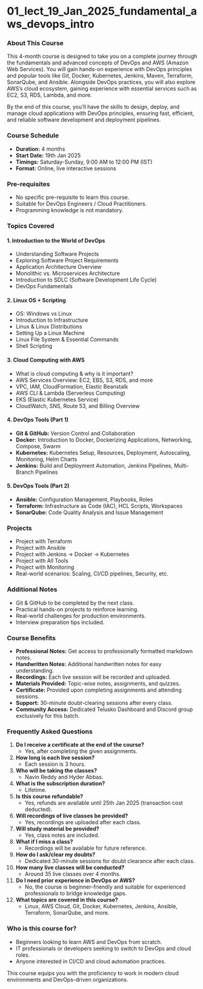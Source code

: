 # 01_lect_19_Jan_2025_fundamental_aws_devops_intro

### About This Course
This 4-month course is designed to take you on a complete journey through the fundamentals and advanced concepts of DevOps and AWS (Amazon Web Services). You will gain hands-on experience with DevOps principles and popular tools like Git, Docker, Kubernetes, Jenkins, Maven, Terraform, SonarQube, and Ansible. Alongside DevOps practices, you will also explore AWS’s cloud ecosystem, gaining experience with essential services such as EC2, S3, RDS, Lambda, and more.

By the end of this course, you’ll have the skills to design, deploy, and manage cloud applications with DevOps principles, ensuring fast, efficient, and reliable software development and deployment pipelines.

### Course Schedule
- **Duration:** 4 months
- **Start Date:** 19th Jan 2025
- **Timings:** Saturday-Sunday, 9:00 AM to 12:00 PM (IST)
- **Format:** Online, live interactive sessions

### Pre-requisites
- No specific pre-requisite to learn this course.
- Suitable for DevOps Engineers / Cloud Practitioners.
- Programming knowledge is not mandatory.

### Topics Covered

#### 1. Introduction to the World of DevOps
- Understanding Software Projects
- Exploring Software Project Requirements
- Application Architecture Overview
- Monolithic vs. Microservices Architecture
- Introduction to SDLC (Software Development Life Cycle)
- DevOps Fundamentals

#### 2. Linux OS + Scripting
- OS: Windows vs Linux
- Introduction to Infrastructure
- Linux & Linux Distributions
- Setting Up a Linux Machine
- Linux File System & Essential Commands
- Shell Scripting

#### 3. Cloud Computing with AWS
- What is cloud computing & why is it important?
- AWS Services Overview: EC2, EBS, S3, RDS, and more
- VPC, IAM, CloudFormation, Elastic Beanstalk
- AWS CLI & Lambda (Serverless Computing)
- EKS (Elastic Kubernetes Service)
- CloudWatch, SNS, Route 53, and Billing Overview

#### 4. DevOps Tools (Part 1)
- **Git & GitHub:** Version Control and Collaboration
- **Docker:** Introduction to Docker, Dockerizing Applications, Networking, Compose, Swarm
- **Kubernetes:** Kubernetes Setup, Resources, Deployment, Autoscaling, Monitoring, Helm Charts
- **Jenkins:** Build and Deployment Automation, Jenkins Pipelines, Multi-Branch Pipelines

#### 5. DevOps Tools (Part 2)
- **Ansible:** Configuration Management, Playbooks, Roles
- **Terraform:** Infrastructure as Code (IAC), HCL Scripts, Workspaces
- **SonarQube:** Code Quality Analysis and Issue Management

### Projects
- Project with Terraform
- Project with Ansible
- Project with Jenkins → Docker → Kubernetes
- Project with All Tools
- Project with Monitoring
- Real-world scenarios: Scaling, CI/CD pipelines, Security, etc.

### Additional Notes
- Git & GitHub to be completed by the next class.
- Practical hands-on projects to reinforce learning.
- Real-world challenges for production environments.
- Interview preparation tips included.

### Course Benefits
- **Professional Notes:** Get access to professionally formatted markdown notes.
- **Handwritten Notes:** Additional handwritten notes for easy understanding.
- **Recordings:** Each live session will be recorded and uploaded.
- **Materials Provided:** Topic-wise notes, assignments, and quizzes.
- **Certificate:** Provided upon completing assignments and attending sessions.
- **Support:** 30-minute doubt-clearing sessions after every class.
- **Community Access:** Dedicated Telusko Dashboard and Discord group exclusively for this batch.

### Frequently Asked Questions
1. **Do I receive a certificate at the end of the course?**
   - Yes, after completing the given assignments.
2. **How long is each live session?**
   - Each session is 3 hours.
3. **Who will be taking the classes?**
   - Navin Reddy and Hyder Abbas.
4. **What is the subscription duration?**
   - Lifetime.
5. **Is this course refundable?**
   - Yes, refunds are available until 25th Jan 2025 (transaction cost deducted).
6. **Will recordings of live classes be provided?**
   - Yes, recordings are uploaded after each class.
7. **Will study material be provided?**
   - Yes, class notes are included.
8. **What if I miss a class?**
   - Recordings will be available for future reference.
9. **How do I ask/clear my doubts?**
   - Dedicated 30-minute sessions for doubt clearance after each class.
10. **How many live classes will be conducted?**
    - Around 35 live classes over 4 months.
11. **Do I need prior experience in DevOps or AWS?**
    - No, the course is beginner-friendly and suitable for experienced professionals to bridge knowledge gaps.
12. **What topics are covered in this course?**
    - Linux, AWS Cloud, Git, Docker, Kubernetes, Jenkins, Ansible, Terraform, SonarQube, and more.

### Who is this course for?
- Beginners looking to learn AWS and DevOps from scratch.
- IT professionals or developers seeking to switch to DevOps and cloud roles.
- Anyone interested in CI/CD and cloud automation practices.

This course equips you with the proficiency to work in modern cloud environments and DevOps-driven organizations.


